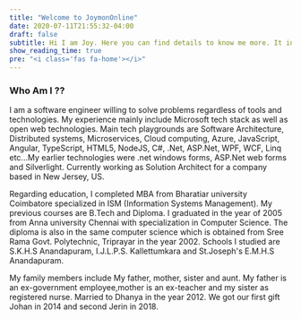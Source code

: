 ```yaml
---
title: "Welcome to JoymonOnline"
date: 2020-07-11T21:55:32-04:00
draft: false
subtitle: Hi I am Joy. Here you can find details to know me more. It includes my personal details, education details and professional details
show_reading_time: true
pre: "<i class='fas fa-home'></i>"
---
```


### Who Am I ??

I am a software engineer willing to solve problems regardless of tools and technologies. My experience mainly include Microsoft tech stack as well as open web technologies. Main tech playgrounds are Software Architecture, Distributed systems, Microservices, Cloud computing, Azure, JavaScript, Angular, TypeScript, HTML5, NodeJS, C#, .Net, ASP.Net, WPF, WCF, Linq etc...My earlier technologies were .net windows forms, ASP.Net web forms and Silverlight. Currently working as Solution Architect for a company based in New Jersey, US.

Regarding education, I completed MBA from Bharatiar university Coimbatore specialized in ISM (Information Systems Management). My previous courses are B.Tech and Diploma. I graduated in the year of 2005 from Anna university Chennai with specialization in Computer Science. The diploma is also in the same computer science which is obtained from Sree Rama Govt. Polytechnic, Triprayar in the year 2002. Schools I studied are S.K.H.S Anandapuram, I.J.L.P.S. Kallettumkara and St.Joseph's E.M.H.S Anandapuram.

My family members include My father, mother, sister and aunt. My father is an ex-government employee,mother is an ex-teacher and my sister as registered nurse. Married to Dhanya in the year 2012. We got our first gift Johan in 2014 and second Jerin in 2018.
